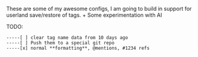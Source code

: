 These are some of my awesome configs, I am going to build in support
for userland save/restore of tags.  + Some experimentation with AI



TODO:
	

	-----[ ] clear tag name data from 10 days ago
	-----[ ] Push them to a special git repo 
	-----[x] normal **formatting**, @mentions, #1234 refs